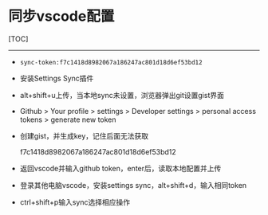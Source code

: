 # 同步vscode配置

[TOC]

***

+ `sync-token:f7c1418d8982067a186247ac801d18d6ef53bd12`

+ 安装Settings Sync插件

+ alt+shift+u上传，当本地sync未设置，浏览器弹出git设置gist界面

+ Github > Your profile > settings > Developer settings > personal access tokens > generate new token

+ 创建gist，并生成key，记住后面无法获取

  f7c1418d8982067a186247ac801d18d6ef53bd12

+ 返回vscode并输入github token，enter后，读取本地配置并上传
+ 登录其他电脑vscode，安装settings sync，alt+shift+d，输入相同token
+ ctrl+shift+p输入sync选择相应操作